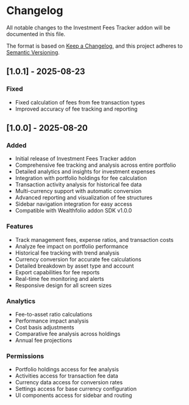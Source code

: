 # Changelog

All notable changes to the Investment Fees Tracker addon will be documented in
this file.

The format is based on [Keep a Changelog](https://keepachangelog.com/en/1.0.0/),
and this project adheres to
[Semantic Versioning](https://semver.org/spec/v2.0.0.html).

## [1.0.1] - 2025-08-23

### Fixed

- Fixed calculation of fees from fee transaction types
- Improved accuracy of fee tracking and reporting

## [1.0.0] - 2025-08-20

### Added

- Initial release of Investment Fees Tracker addon
- Comprehensive fee tracking and analysis across entire portfolio
- Detailed analytics and insights for investment expenses
- Integration with portfolio holdings for fee calculation
- Transaction activity analysis for historical fee data
- Multi-currency support with automatic conversion
- Advanced reporting and visualization of fee structures
- Sidebar navigation integration for easy access
- Compatible with Wealthfolio addon SDK v1.0.0

### Features

- Track management fees, expense ratios, and transaction costs
- Analyze fee impact on portfolio performance
- Historical fee tracking with trend analysis
- Currency conversion for accurate fee calculations
- Detailed breakdown by asset type and account
- Export capabilities for fee reports
- Real-time fee monitoring and alerts
- Responsive design for all screen sizes

### Analytics

- Fee-to-asset ratio calculations
- Performance impact analysis
- Cost basis adjustments
- Comparative fee analysis across holdings
- Annual fee projections

### Permissions

- Portfolio holdings access for fee analysis
- Activities access for transaction fee data
- Currency data access for conversion rates
- Settings access for base currency configuration
- UI components access for sidebar and routing
